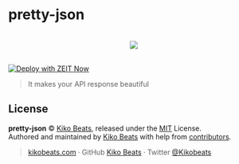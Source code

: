 # pretty-json

<p align="center">
  <br>
  <img src="hhttps://api.microlink.io/?url=https%3A%2F%2Fpretty-json.now.sh%2F%3Furl%3Dhttps%3A%2F%2Fmicrolink-stats-api.now.sh%26theme%3Datom-dark%26style%3Dfont-size%3A36px&meta=false&screenshot&embed=screenshot.url">
  <br>
  <br>
</p>

[![Deploy with ZEIT Now](https://zeit.co/button)](https://zeit.co/new/project?template=https://github.com/Kikobeats/pretty-json)

> It makes your API response beautiful

## License

**pretty-json** © [Kiko Beats](https://kikobeats.com), released under the [MIT](https://github.com/Kikobeats/pretty-json/blob/master/LICENSE.md) License.<br>
Authored and maintained by [Kiko Beats](https://kikobeats.com) with help from [contributors](https://github.com/Kikobeats/pretty-json/contributors).

> [kikobeats.com](https://kikobeats.com) · GitHub [Kiko Beats](https://github.com/Kikobeats) · Twitter [@Kikobeats](https://twitter.com/Kikobeats)
